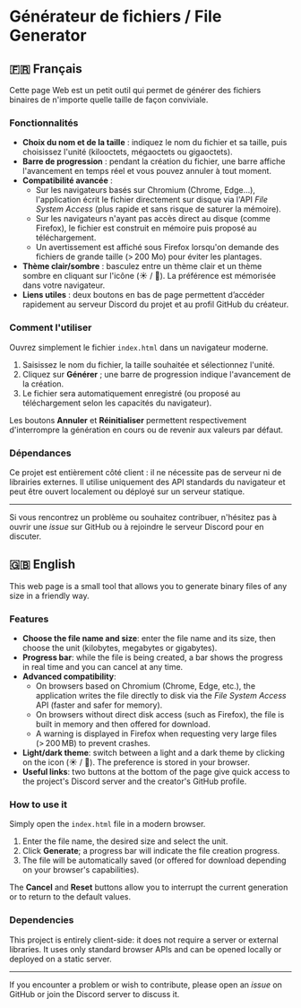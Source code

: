 # Générateur de fichiers / File Generator

## 🇫🇷 Français

Cette page Web est un petit outil qui permet de générer des fichiers binaires de n'importe quelle taille de façon conviviale.

### Fonctionnalités

* **Choix du nom et de la taille** : indiquez le nom du fichier et sa taille, puis choisissez l'unité (kilooctets, mégaoctets ou gigaoctets).
* **Barre de progression** : pendant la création du fichier, une barre affiche l'avancement en temps réel et vous pouvez annuler à tout moment.
* **Compatibilité avancée** :
  * Sur les navigateurs basés sur Chromium (Chrome, Edge…), l'application écrit le fichier directement sur disque via l'API *File System Access* (plus rapide et sans risque de saturer la mémoire).
  * Sur les navigateurs n'ayant pas accès direct au disque (comme Firefox), le fichier est construit en mémoire puis proposé au téléchargement.
  * Un avertissement est affiché sous Firefox lorsqu'on demande des fichiers de grande taille (> 200 Mo) pour éviter les plantages.
* **Thème clair/sombre** : basculez entre un thème clair et un thème sombre en cliquant sur l'icône (☀️ / 🌙). La préférence est mémorisée dans votre navigateur.
* **Liens utiles** : deux boutons en bas de page permettent d’accéder rapidement au serveur Discord du projet et au profil GitHub du créateur.

### Comment l'utiliser

Ouvrez simplement le fichier `index.html` dans un navigateur moderne.

1. Saisissez le nom du fichier, la taille souhaitée et sélectionnez l'unité.
2. Cliquez sur **Générer** ; une barre de progression indique l'avancement de la création.
3. Le fichier sera automatiquement enregistré (ou proposé au téléchargement selon les capacités du navigateur).

Les boutons **Annuler** et **Réinitialiser** permettent respectivement d'interrompre la génération en cours ou de revenir aux valeurs par défaut.

### Dépendances

Ce projet est entièrement côté client : il ne nécessite pas de serveur ni de librairies externes. Il utilise uniquement des API standards du navigateur et peut être ouvert localement ou déployé sur un serveur statique.

---

Si vous rencontrez un problème ou souhaitez contribuer, n'hésitez pas à ouvrir une *issue* sur GitHub ou à rejoindre le serveur Discord pour en discuter.

## 🇬🇧 English

This web page is a small tool that allows you to generate binary files of any size in a friendly way.

### Features

* **Choose the file name and size**: enter the file name and its size, then choose the unit (kilobytes, megabytes or gigabytes).
* **Progress bar**: while the file is being created, a bar shows the progress in real time and you can cancel at any time.
* **Advanced compatibility**:
  * On browsers based on Chromium (Chrome, Edge, etc.), the application writes the file directly to disk via the *File System Access* API (faster and safer for memory).
  * On browsers without direct disk access (such as Firefox), the file is built in memory and then offered for download.
  * A warning is displayed in Firefox when requesting very large files (> 200 MB) to prevent crashes.
* **Light/dark theme**: switch between a light and a dark theme by clicking on the icon (☀️ / 🌙). The preference is stored in your browser.
* **Useful links**: two buttons at the bottom of the page give quick access to the project's Discord server and the creator's GitHub profile.

### How to use it

Simply open the `index.html` file in a modern browser.

1. Enter the file name, the desired size and select the unit.
2. Click **Generate**; a progress bar will indicate the file creation progress.
3. The file will be automatically saved (or offered for download depending on your browser's capabilities).

The **Cancel** and **Reset** buttons allow you to interrupt the current generation or to return to the default values.

### Dependencies

This project is entirely client-side: it does not require a server or external libraries. It uses only standard browser APIs and can be opened locally or deployed on a static server.

---

If you encounter a problem or wish to contribute, please open an *issue* on GitHub or join the Discord server to discuss it.
